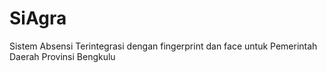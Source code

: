 # SiAgra
Sistem Absensi Terintegrasi dengan fingerprint dan face untuk Pemerintah Daerah Provinsi Bengkulu
